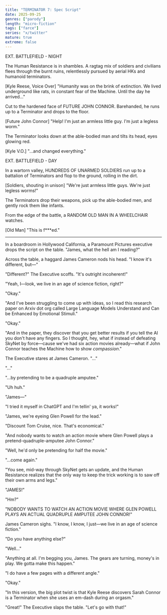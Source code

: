 ```yaml
---
title: "TERMINATOR 7: Spec Script"
date: 2025-09-25
genres: ["parody"]
length: "micro-fiction"
tags: ["farce"]
series: "x/twitter"
mature: true
extreme: false
---
```

EXT. BATTLEFIELD - NIGHT

The Human Resistance is in shambles. A ragtag mix of soldiers and civilians flees through the burnt ruins, relentlessly pursued by aerial HKs and humanoid terminators.

[Kyle Reese, Voice Over] "Humanity was on the brink of extinction. We lived underground like rats, in constant fear of the Machine. Until the day he arrived..."

Cut to the hardened face of FUTURE JOHN CONNOR. Barehanded, he runs up to a Terminator and drops to the floor.

[Future John Connor] "Help! I'm just an armless little guy. I'm just a legless worm."

The Terminator looks down at the able-bodied man and tilts its head, eyes glowing red.

[Kyle V.O.] "...and changed everything."

EXT. BATTLEFIELD - DAY

In a wartorn valley, HUNDREDS OF UNARMED SOLDIERS run up to a battalion of Terminators and flop to the ground, rolling in the dirt.

[Soldiers, shouting in unison] "We're just armless little guys. We're just legless worms!"

The Terminators drop their weapons, pick up the able-bodied men, and gently rock them like infants.

From the edge of the battle, a RANDOM OLD MAN IN A WHEELCHAIR watches.

[Old Man] "This is f***ed."

---

In a boardroom in Hollywood California, a Paramount Pictures executive drops the script on the table. "James, what the hell am I reading?"

Across the table, a haggard James Cameron nods his head. "I know it's different, but—"

"Different?" The Executive scoffs. "It's outright incoherent!"

"Yeah, I—look, we live in an age of science fiction, right?"

"Okay."

"And I've been struggling to come up with ideas, so I read this research paper on Arxiv dot org called 
Large Language Models Understand and Can be Enhanced by Emotional Stimuli."

"Okay."

"And in the paper, they discover that you get better results if you tell the AI you don't have any fingers. So I thought, hey, what if instead of defeating SkyNet by force—cause we've had six action movies already—what if John Connor teaches the Machine how to show 𝘤𝘰𝘮𝘱𝘢𝘴𝘴𝘪𝘰𝘯."

The Executive stares at James Cameron. "..."

"..."

"...by pretending to be a quadruple amputee."

"Uh huh."

"James—"

"I tried it myself in ChatGPT and I'm tellin' ya, it works!"

"James, we're eyeing Glen Powell for the lead."

"Discount Tom Cruise, nice. That's economical."

"And nobody wants to watch an action movie where Glen Powell plays a pretend-quadruple-amputee John Connor."

"Well, he'd only be pretending for half the movie."

"...come again."

"You see, mid-way through SkyNet gets an update, and the Human Resistance realizes that the only way to keep the trick working is to saw off their own arms and legs."

"JAMES!"

"Hm?"

"NOBODY WANTS TO WATCH AN ACTION MOVIE WHERE GLEN POWELL PLAYS AN ACTUAL QUADRUPLE AMPUTEE JOHN CONNOR!"

James Cameron sighs. "I know, I know, I just—we live in an age of science fiction."

"Do you have anything else?"

"Well..."

"Anything at all. I'm begging you, James. The gears are turning, money's in play. We gotta make this happen."

"I do have a few pages with a different angle."

"Okay."

"In this version, the big plot twist is that Kyle Reese discovers Sarah Connor is a Terminator when she uses an em-dash during an orgasm."

"Great!" The Executive slaps the table. "Let's go with that!"

